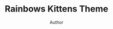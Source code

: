 ---
title: Rainbows Kittens Theme
author: Author
github: https://github.com/Azagwen/
description_markdown: >-
  A cute theme with changing color kittens.
download: https://github.com/Azagwen/Rainbow_kittens_theme
demo: https://cdn.rawgit.com/Azagwen/Rainbow_kittens_theme/master/Rainbow_kittens_V0.1.2.theme.css
support: https://github.com/Azagwen/Rainbow_kittens_theme/issues
style: dark
tags:
images:
  - name: Rainbows Kittens Theme Preview
    image: https://my.mixtape.moe/bndhjf.png
  - name: Rainbows Kittens Theme Preview - Channels Preview
    image: https://my.mixtape.moe/dgkyov.png
    
layout: product
ghcommentid: 20
---